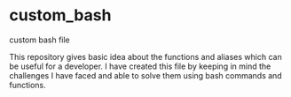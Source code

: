 # custom_bash
custom bash file

This repository gives basic idea about the functions and aliases which can be useful for a developer. I have created this file by keeping in mind the challenges I have faced and able to solve them using bash commands and functions.
